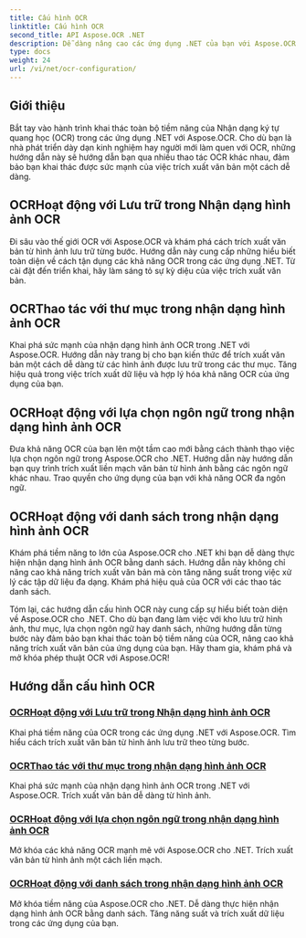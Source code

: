 ```yaml
---
title: Cấu hình OCR
linktitle: Cấu hình OCR
second_title: API Aspose.OCR .NET
description: Dễ dàng nâng cao các ứng dụng .NET của bạn với Aspose.OCR. Khám phá các hướng dẫn cấu hình OCR, bao gồm các thao tác lưu trữ, thư mục, lựa chọn ngôn ngữ và danh sách.
type: docs
weight: 24
url: /vi/net/ocr-configuration/
---
```

## Giới thiệu

Bắt tay vào hành trình khai thác toàn bộ tiềm năng của Nhận dạng ký tự quang học (OCR) trong các ứng dụng .NET với Aspose.OCR. Cho dù bạn là nhà phát triển dày dạn kinh nghiệm hay người mới làm quen với OCR, những hướng dẫn này sẽ hướng dẫn bạn qua nhiều thao tác OCR khác nhau, đảm bảo bạn khai thác được sức mạnh của việc trích xuất văn bản một cách dễ dàng.

## OCRHoạt động với Lưu trữ trong Nhận dạng hình ảnh OCR
Đi sâu vào thế giới OCR với Aspose.OCR và khám phá cách trích xuất văn bản từ hình ảnh lưu trữ từng bước. Hướng dẫn này cung cấp những hiểu biết toàn diện về cách tận dụng các khả năng OCR trong các ứng dụng .NET. Từ cài đặt đến triển khai, hãy làm sáng tỏ sự kỳ diệu của việc trích xuất văn bản.

## OCRThao tác với thư mục trong nhận dạng hình ảnh OCR
Khai phá sức mạnh của nhận dạng hình ảnh OCR trong .NET với Aspose.OCR. Hướng dẫn này trang bị cho bạn kiến thức để trích xuất văn bản một cách dễ dàng từ các hình ảnh được lưu trữ trong các thư mục. Tăng hiệu quả trong việc trích xuất dữ liệu và hợp lý hóa khả năng OCR của ứng dụng của bạn.

## OCRHoạt động với lựa chọn ngôn ngữ trong nhận dạng hình ảnh OCR
Đưa khả năng OCR của bạn lên một tầm cao mới bằng cách thành thạo việc lựa chọn ngôn ngữ trong Aspose.OCR cho .NET. Hướng dẫn này hướng dẫn bạn quy trình trích xuất liền mạch văn bản từ hình ảnh bằng các ngôn ngữ khác nhau. Trao quyền cho ứng dụng của bạn với khả năng OCR đa ngôn ngữ.

## OCRHoạt động với danh sách trong nhận dạng hình ảnh OCR
Khám phá tiềm năng to lớn của Aspose.OCR cho .NET khi bạn dễ dàng thực hiện nhận dạng hình ảnh OCR bằng danh sách. Hướng dẫn này không chỉ nâng cao khả năng trích xuất văn bản mà còn tăng năng suất trong việc xử lý các tập dữ liệu đa dạng. Khám phá hiệu quả của OCR với các thao tác danh sách.

Tóm lại, các hướng dẫn cấu hình OCR này cung cấp sự hiểu biết toàn diện về Aspose.OCR cho .NET. Cho dù bạn đang làm việc với kho lưu trữ hình ảnh, thư mục, lựa chọn ngôn ngữ hay danh sách, những hướng dẫn từng bước này đảm bảo bạn khai thác toàn bộ tiềm năng của OCR, nâng cao khả năng trích xuất văn bản của ứng dụng của bạn. Hãy tham gia, khám phá và mở khóa phép thuật OCR với Aspose.OCR!
## Hướng dẫn cấu hình OCR
### [OCRHoạt động với Lưu trữ trong Nhận dạng hình ảnh OCR](./ocr-operation-with-archive/)
Khai phá tiềm năng của OCR trong các ứng dụng .NET với Aspose.OCR. Tìm hiểu cách trích xuất văn bản từ hình ảnh lưu trữ theo từng bước.
### [OCRThao tác với thư mục trong nhận dạng hình ảnh OCR](./ocr-operation-with-folder/)
Khai phá sức mạnh của nhận dạng hình ảnh OCR trong .NET với Aspose.OCR. Trích xuất văn bản dễ dàng từ hình ảnh.
### [OCRHoạt động với lựa chọn ngôn ngữ trong nhận dạng hình ảnh OCR](./ocr-operation-with-language-selection/)
Mở khóa các khả năng OCR mạnh mẽ với Aspose.OCR cho .NET. Trích xuất văn bản từ hình ảnh một cách liền mạch.
### [OCRHoạt động với danh sách trong nhận dạng hình ảnh OCR](./ocr-operation-with-list/)
Mở khóa tiềm năng của Aspose.OCR cho .NET. Dễ dàng thực hiện nhận dạng hình ảnh OCR bằng danh sách. Tăng năng suất và trích xuất dữ liệu trong các ứng dụng của bạn.